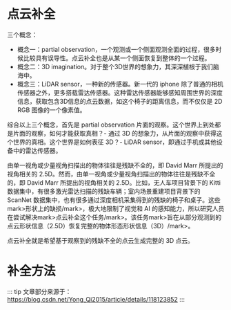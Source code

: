 # 点云补全

三个概念：

- 概念一：partial observation，一个观测或一个侧面观测全面的过程，很多时候比较具有误导性。点云补全也是从某一个侧面恢复到整体的一个过程。
- 概念二：3D imagination。对于整个3D世界的想象力，其深深植根于我们脑海中。
- 概念三：LiDAR sensor，一种新的传感器。新一代的 iphone 除了普通的相机传感器之外，更多搭载雷达传感器。这种雷达传感器能够感知周围世界的深度信息，获取包含3D信息的点云数据，如这个椅子的距离信息，而不仅仅是 2D RGB 图像的一个像素值。

综合以上三个概念，首先是 partial observation 片面的观察。这个世界上到处都是片面的观察，如何才能获取真相？- 通过 3D 的想象力，从片面的观察中获得这个世界的真相。这个世界是如何表征 3D？- LiDAR sensor，即通过手机或其他设备中的雷达传感器。



由单一视角或少量视角扫描出的物体往往是残缺不全的，即 David Marr 所提出的视角相关的 2.5D。然而，由单一视角或少量视角扫描出的物体往往是残缺不全的，即 David Marr 所提出的视角相关的 2.5D。比如，无人车项目背景下的 Kitti 数据集中，有很多激光雷达扫描的残缺车辆；室内场景重建项目背景下的 ScanNet 数据集中，也有很多通过深度相机采集得到的残缺的椅子和桌子。这些mark>形状上的缺损/mark>，极大地限制了视觉和 AI 的感知能力，所以研究人员在尝试解决mark>点云补全这个任务/mark>。该任务mark>旨在从部分观测到的点云形状信息（2.5D）恢复完整的物体形态形状信息（3D）/mark>。



点云补全就是希望基于观察到的残缺不全的点云生成完整的 3D 点云。



# 补全方法











::: tip
文章部分来源于：https://blog.csdn.net/Yong_Qi2015/article/details/118123852
:::

